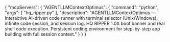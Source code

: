 {
  "mcpServers": {
    "AGENTLLMContextOptimus": {
      "command": "python",
      "args": [
        "hq_ripper.py"
      ],
      "description": "AGENTLLMContextOptimus — Interactive AI-driven code runner with terminal selector (Unix/Windows), infinite code session, and session log. HQ RIPPER 1.0X boot banner and real shell code execution. Persistent coding environment for step-by-step app building with full session context."
    }
  }
}
